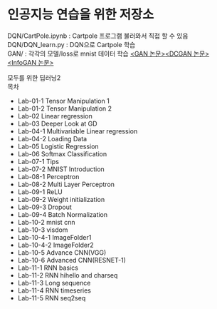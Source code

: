 # 인공지능 연습을 위한 저장소  
  
DQN/CartPole.ipynb : Cartpole 프로그램 불러와서 직접 할 수 있음  
DQN/DQN_learn.py : DQN으로 Cartpole 학습  
GAN/ : 각각의 모델/loss로 mnist 데이터 학습 [<GAN 논문>](https://arxiv.org/abs/1406.2661v1)[<DCGAN 논문>](https://arxiv.org/abs/1511.06434v2)[<InfoGAN 논문>](https://arxiv.org/abs/1606.03657v1)  
    
  
모두를 위한 딥러닝2 [<Youtube link>](https://www.youtube.com/watch?v=7eldOrjQVi0&list=PLQ28Nx3M4JrhkqBVIXg-i5_CVVoS1UzAv)  
목차  
* Lab-01-1 Tensor Manipulation 1  
* Lab-01-2 Tensor Manipulation 2  
* Lab-02 Linear regression  
* Lab-03 Deeper Look at GD  
* Lab-04-1 Multivariable Linear regression  
* Lab-04-2 Loading Data  
* Lab-05 Logistic Regression  
* Lab-06 Softmax Classification  
* Lab-07-1 Tips  
* Lab-07-2 MNIST Introduction  
* Lab-08-1 Perceptron  
* Lab-08-2 Multi Layer Perceptron  
* Lab-09-1 ReLU  
* Lab-09-2 Weight initialization  
* Lab-09-3 Dropout  
* Lab-09-4 Batch Normalization  
* Lab-10-2 mnist cnn  
* Lab-10-3 visdom  
* Lab-10-4-1 ImageFolder1  
* Lab-10-4-2 ImageFolder2  
* Lab-10-5 Advance CNN(VGG)  
* Lab-10-6 Advanced CNN(RESNET-1)  
* Lab-11-1 RNN basics  
* Lab-11-2 RNN hihello and charseq  
* Lab-11-3 Long sequence  
* Lab-11-4 RNN timeseries  
* Lab-11-5 RNN seq2seq  
  

